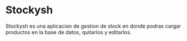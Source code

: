 # Stockysh
Stockysh es una aplicacion de gestion de stock en donde podras cargar productos en la base de datos, quitarlos y editarlos.
